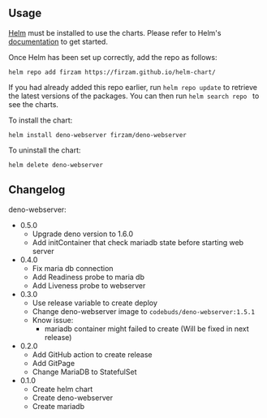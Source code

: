 ## Usage

[Helm](https://helm.sh) must be installed to use the charts.  Please refer to
Helm's [documentation](https://helm.sh/docs) to get started.

Once Helm has been set up correctly, add the repo as follows:

`helm repo add firzam https://firzam.github.io/helm-chart/`

If you had already added this repo earlier, run `helm repo update` to retrieve
the latest versions of the packages.  You can then run `helm search repo
` to see the charts.

To install the  chart:

    helm install deno-webserver firzam/deno-webserver

To uninstall the chart:

    helm delete deno-webserver

## Changelog

deno-webserver:
- 0.5.0
  - Upgrade deno version to 1.6.0
  - Add initContainer that check mariadb state before starting web server
- 0.4.0
  - Fix maria db connection
  - Add Readiness probe to maria db
  - Add Liveness probe to webserver
- 0.3.0
  - Use release variable to create deploy
  - Change deno-webserver image to `codebuds/deno-webserver:1.5.1`
  - Know issue:
    - mariadb container might failed to create (Will be fixed in next release)
- 0.2.0
  - Add GitHub action to create release
  - Add GitPage
  - Change MariaDB to StatefulSet
- 0.1.0
  - Create helm chart
  - Create deno-webserver
  - Create mariadb